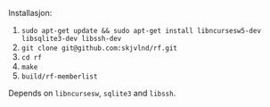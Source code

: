 Installasjon:

1. `sudo apt-get update && sudo apt-get install libncursesw5-dev libsqlite3-dev libssh-dev`
2. `git clone git@github.com:skjvlnd/rf.git`
3. `cd rf`
4. `make`
5. `build/rf-memberlist`

Depends on `libncursesw`, `sqlite3` and `libssh`.
